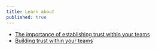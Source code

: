 ```yaml
---
title: Learn about
published: true
---
```

- [The importance of establishing trust within your teams](topics/understand-3-opsec/1-establishing-trust/3-1-learn.md)
- [Building trust within your teams](topics/understand-3-opsec/1-establishing-trust/3-2-learn.md)
